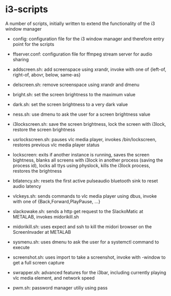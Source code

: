 # i3-scripts

A number of scripts, initially written to extend the functionality
of the i3 window manager

* config: configuration file for the i3 window manager and therefore entry point for the scripts
* ffserver.conf: configuration file for ffmpeg stream server for audio sharing

* addscreen.sh: add screenspace using xrandr, invoke with one of {left-of, right-of, abovr, below, same-as}
* delscreen.sh: remove screenspace using xrandr and dmenu

* bright.sh: set the screen brightness to the maximum value
* dark.sh: set the screen brightness to a very dark value
* ness.sh: use dmenu to ask the user for a screen brightness value

* i3lockscreen.sh: save the screen brightness, lock the screen with i3lock, restore the screen brightness
* usrlockscreen.sh: pauses vlc media player, invokes /bin/lockscreen, restores previous vlc media player status
* lockscreen: exits if another instance is running, saves the screen bightness, blanks all screens with i3lock in another process (saving the process id), locks all ttys using physlock, kills the i3lock process, restores the brightness

* btlatency.sh: resets the first active pulseaudio bluetooth sink to reset audio latency
* vlckeys.sh: sends commands to vlc media player using dbus, invoke with one of {Back,Forward,PlayPause, ...}

* slackowake.sh: sends a http get request to the SlackoMatic at METALAB, invokes midorikill.sh
* midorikill.sh: uses expect and ssh to kill the midori browser on the ScreenInvader at METALAB

* sysmenu.sh: uses dmenu to ask the user for a systemctl command to execute

* screenshot.sh: uses import to take a screenshot, invoke with -window to get a full screen capture

* swrapper.sh: advanced features for the i3bar, including currently playing vlc media element, and network speed

* pwm.sh: password manager utiliy using pass
